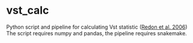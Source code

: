 # vst_calc
Python script and pipeline for calculating Vst statistic ([Redon et al. 2006](http://dx.doi.org/10.1038/nature05329))
The script requires numpy and pandas, the pipeline requires snakemake. 
